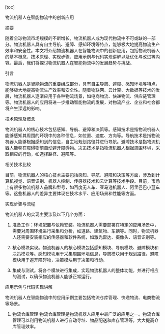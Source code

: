 
[toc]                    
                
                
物流机器人在智能物流中的创新应用

摘要

随着全球物流市场规模的不断增长，物流机器人成为现代物流中不可或缺的一部分。物流机器人具有自主导航、避障、感知环境等特点，能够极大地提高物流生产效率和安全性。本文将介绍物流机器人在智能物流中的创新应用，包括物流机器人的基本概念、技术原理、实现步骤、应用示例与代码实现讲解以及优化与改进等内容。最后，我们将探讨物流机器人在智能物流中的发展趋势与挑战。

引言

物流机器人是智能物流的重要组成部分，具有自主导航、避障、感知环境等特点，能够极大地提高物流生产效率和安全性。随着物联网、云计算、大数据等技术的发展，物流机器人逐渐应用于各种物流场景，如电商物流、快递物流、供应链管理等。物流机器人的应用将进一步推动智能物流的发展，对物流产业、企业和社会都将产生深远的影响。

技术原理及概念

物流机器人的核心技术包括感知、导航、避障和决策等。感知技术是指物流机器人能够感知其周围的环境中的各种信息，如位置、速度、方向等。导航技术是指物流机器人能够根据感知到的信息，自主地规划路径并进行导航。避障技术是指物流机器人能够在障碍物前自动避开障碍物。决策技术是指物流机器人根据周围环境，采取相应的行动，如选择路径、避障等。

相关技术比较

目前，物流机器人的核心技术主要包括感知、导航、避障和决策等方面，涉及到计算机视觉、语音识别、机器人控制、传感器技术和云计算等技术手段。目前，市场上有很多物流机器人品牌和型号，如百度无人车、亚马逊机器人、阿里巴巴小蓝车等。这些机器人的差异主要体现在技术水平、应用场景和性能等方面。

实现步骤与流程

物流机器人的实现主要涉及以下几个方面：

1. 准备工作：环境配置与依赖安装。物流机器人需要部署在特定的应用场景中，需要对周围环境进行采集和分析，如道路、建筑物、车辆等。同时，物流机器人还需要安装相应的传感器和软件系统，如激光雷达、摄像头、语音识别等。

2. 核心模块实现。物流机器人的核心模块包括感知模块、导航模块、避障模块和决策模块等。感知模块用于采集周围环境信息，导航模块用于规划路径，避障模块用于避开障碍物，决策模块用于决策和行动。

3. 集成与测试。将各个模块进行集成，实现物流机器人的整体功能，并进行相应的测试，以确保物流机器人能够正常运行。

应用示例与代码实现讲解

物流机器人在智能物流中的应用示例主要包括物流仓库管理、快递物流、电商物流等场景。

1. 物流仓库管理
物流仓库管理是物流机器人应用中最广泛的应用之一。物流仓库管理可以利用物流机器人进行自动寻址、物品配送和库存管理等，大大提高仓库管理效率。

